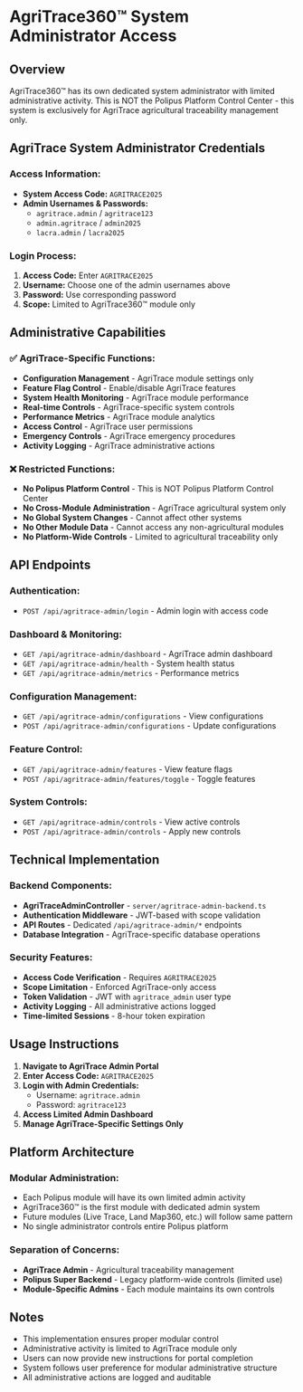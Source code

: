 # AgriTrace360™ System Administrator Access

## Overview
AgriTrace360™ has its own dedicated system administrator with limited administrative activity. This is NOT the Polipus Platform Control Center - this system is exclusively for AgriTrace agricultural traceability management only.

## AgriTrace System Administrator Credentials

### **Access Information:**
- **System Access Code:** `AGRITRACE2025`
- **Admin Usernames & Passwords:**
  - `agritrace.admin` / `agritrace123`
  - `admin.agritrace` / `admin2025`
  - `lacra.admin` / `lacra2025`

### **Login Process:**
1. **Access Code:** Enter `AGRITRACE2025`
2. **Username:** Choose one of the admin usernames above
3. **Password:** Use corresponding password
4. **Scope:** Limited to AgriTrace360™ module only

## Administrative Capabilities

### **✅ AgriTrace-Specific Functions:**
- **Configuration Management** - AgriTrace module settings only
- **Feature Flag Control** - Enable/disable AgriTrace features
- **System Health Monitoring** - AgriTrace module performance
- **Real-time Controls** - AgriTrace-specific system controls
- **Performance Metrics** - AgriTrace module analytics
- **Access Control** - AgriTrace user permissions
- **Emergency Controls** - AgriTrace emergency procedures
- **Activity Logging** - AgriTrace administrative actions

### **❌ Restricted Functions:**
- **No Polipus Platform Control** - This is NOT Polipus Platform Control Center
- **No Cross-Module Administration** - AgriTrace agricultural system only
- **No Global System Changes** - Cannot affect other systems
- **No Other Module Data** - Cannot access any non-agricultural modules
- **No Platform-Wide Controls** - Limited to agricultural traceability only

## API Endpoints

### **Authentication:**
- `POST /api/agritrace-admin/login` - Admin login with access code

### **Dashboard & Monitoring:**
- `GET /api/agritrace-admin/dashboard` - AgriTrace admin dashboard
- `GET /api/agritrace-admin/health` - System health status
- `GET /api/agritrace-admin/metrics` - Performance metrics

### **Configuration Management:**
- `GET /api/agritrace-admin/configurations` - View configurations
- `POST /api/agritrace-admin/configurations` - Update configurations

### **Feature Control:**
- `GET /api/agritrace-admin/features` - View feature flags
- `POST /api/agritrace-admin/features/toggle` - Toggle features

### **System Controls:**
- `GET /api/agritrace-admin/controls` - View active controls
- `POST /api/agritrace-admin/controls` - Apply new controls

## Technical Implementation

### **Backend Components:**
- **AgriTraceAdminController** - `server/agritrace-admin-backend.ts`
- **Authentication Middleware** - JWT-based with scope validation
- **API Routes** - Dedicated `/api/agritrace-admin/*` endpoints
- **Database Integration** - AgriTrace-specific database operations

### **Security Features:**
- **Access Code Verification** - Requires `AGRITRACE2025`
- **Scope Limitation** - Enforced AgriTrace-only access
- **Token Validation** - JWT with `agritrace_admin` user type
- **Activity Logging** - All administrative actions logged
- **Time-limited Sessions** - 8-hour token expiration

## Usage Instructions

1. **Navigate to AgriTrace Admin Portal**
2. **Enter Access Code:** `AGRITRACE2025`
3. **Login with Admin Credentials:**
   - Username: `agritrace.admin`
   - Password: `agritrace123`
4. **Access Limited Admin Dashboard**
5. **Manage AgriTrace-Specific Settings Only**

## Platform Architecture

### **Modular Administration:**
- Each Polipus module will have its own limited admin activity
- AgriTrace360™ is the first module with dedicated admin system
- Future modules (Live Trace, Land Map360, etc.) will follow same pattern
- No single administrator controls entire Polipus platform

### **Separation of Concerns:**
- **AgriTrace Admin** - Agricultural traceability management
- **Polipus Super Backend** - Legacy platform-wide controls (limited use)
- **Module-Specific Admins** - Each module maintains its own controls

## Notes
- This implementation ensures proper modular control
- Administrative activity is limited to AgriTrace module only
- Users can now provide new instructions for portal completion
- System follows user preference for modular administrative structure
- All administrative actions are logged and auditable